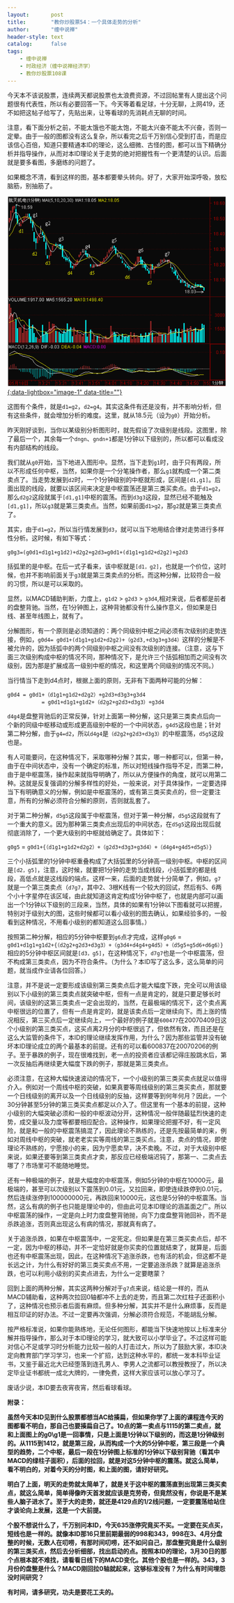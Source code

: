 ```yaml
---
layout:       post
title:        "教你炒股票54：一个具体走势的分析"
author:       "缠中说禅"
header-style: text
catalog:      false
tags:
    - 缠中说禅
    - 时政经济（缠中说禅经济学）
    - 教你炒股票108课
---
```


今天本不该说股票，连续两天都说股票也太浪费资源，不过回帖里有人提出这个问题很有代表性，所以有必要回答一下。今天等着看足球，十分无聊，上网419，还不如把这帖子给写了，先贴出来，让等看球的先消耗点无聊的时间。

注意，看下面分析之前，不能太饿也不能太饱，不能太兴奋不能太不兴奋，否则一定晕。由于一般的图都没有这么复杂，所以看完之后千万别信心受到打击，而是应该信心百倍，知道只要精通本ID的理论，这么细微、古怪的图，都可以当下精确分析并指导操作，从而对本ID理论关于走势的绝对把握性有一个更清楚的认识。后面就是要多看图，多磨练的问题了。

如果概念不清，看到这样的图，基本都要晕头转向。好了，大家开始深呼吸，放松脑筋，别抽筋了。

 

[![](/img/czsc/20070524-0535.gif){:data-lightbox="image-1" data-title=""}](/img/czsc/20070524-0535.gif)




这图有个条件，就是`d1=g2`，`d2=g4`。其实这条件有还是没有，并不影响分析，但有这些条件，就会增加分析的难度。这里，就从18.5元（设为`g0`）开始分析。

昨天刚好谈到，当你以某级别分析图形时，就先假设了次级别是线段。这图里，除了最后一个，其余每一个`dngn`、`gndn+1`都是1分钟以下级别的，所以都可以看成没有内部结构的线段。

我们就从`g0`开始，当下地进入图形中。显然，当下走到`g1`时，由于只有两段，所以不形成任何中枢，当然，如果你是一个分笔操作者，那么`g1`就构成一个第二类卖点了。当走势发展到`d2`时，一个1分钟级别的中枢就形成，区间是`[d1,g1]`。后面出现的线段，就要以该区间来决定是中枢震荡还是第三类买卖点。由于`d1=g2`，那么`d2g2`这段就属于`[d1,g1]`中枢的震荡。而到`d3g3`这段，显然已经不能触及`[d1,g1]`，所以`g3`就是第三类卖点。当然，如果前面`d1>g2`，那`g2`就是第三类卖点了。

其实，由于`d1=g2`，所以当行情发展到`d3`，就可以当下地用结合律对走势进行多样性分析。这时候，有如下等式：

 `g0g3=(g0d1+d1g1+g1d2)+d2g2+g2d3=g0d1+(d1g1+g1d2+d2g2)+g2d3`

括弧里的是中枢。在后一式子看来，该中枢就是`[d1，g2]`，也就是一个价位，这时候，也并不影响前面关于`g3`就是第三类卖点的分析。而这种分解，比较符合一般的习惯，所以是可以采取的。

显然，以MACD辅助判断，力度上，`g1d2` > `g2d3` > `g3d4`,相对来说，后者都是前者的盘整背驰。当然，在1分钟图上，这种背驰都没有什么操作意义，但如果是日线、甚至年线图上，就有了。

分解图形，有一个原则是必须知道的：两个同级别中枢之间必须有次级别的走势连接，例如，`g0d4= g0d1+(d1g1+g1d2+d2g2)+（g2d3,+d3g3+g3d4）`这样的分解是不被允许的，因为括弧中的两个同级别中枢之间没有次级别的连接。（注意，这与下面三次级别构成中枢的情况不同，那种情况下，是允许三个括弧相加而之间没有次级别，因为那是扩展成高一级别中枢的情况，和这里两个同级别的情况不同。）

当行情当下走到d4点时，根据上面的原则，无非有下面两种可能的分解：

```
g0d4 = g0d1+（d1g1+g1d2+d2g2）+g2d3+d3g3+g3d4
           = g0d1+d1g1+g1d2+（d2g2+g2d3+d3g3）+g3d4
```

`d4g4`是盘整背驰后的正常反弹，针对上面第一种分解，这只是第三类卖点后向一个新的同级中枢移动或形成更高级别中枢的一个中间状态，`g4d5`这段也是；针对第二种分解，由于`g4=d2`，所以`d4g4`是`（d2g2+g2d3+d3g3）`的中枢震荡，`d5g5`这段也是。

有人可能要问，在这种情况下，采取哪种分解？其实，哪一种都可以，但第一种，由于在中间状态中，没有一个确定的标准，所以对短线操作指导不足，而第二种，由于是中枢震荡，操作起来就指导明确了，所以从方便操作的角度，就可以用第二种。这就是反复强调的分解多样性的好处，一般来说，对于具体操作，一定要选择当下有明确意义的分解，例如是中枢震荡的，或有第三类买卖点的，但一定要注意，所有的分解必须符合分解的原则，否则就乱套了。

对于第二种分解，`d5g5`这段属于中枢震荡，但对于第一种分解，`d5g5`这段就有了一个重大的意义。因为那种第三类卖点出现后的中间状态，在`d5g5`这段出现后就彻底消除了，一个更大级别的中枢就给确定了。具体如下：

`g0g5` = `g0d1+{（d1g1+g1d2+d2g2）+（g2d3+d3g3+g3d4）+（d4g4+g4d5+d5g5）}`

三个小括弧里的1分钟中枢重叠构成了大括弧里的5分钟高一级别中枢。中枢的区间是`[d2，g5]`，注意，这时候，就要把1分钟的走势当成线段，小括弧里的都是线段，高低点就是这线段的端点。这样一来，后面的走势就十分简单了，例如，`g7`就是一个第三类卖点（`d7g7`，其中2、3根K线有一个较大的回试，然后有5、6两个小十字星停在该区域，由此就知道这肯定构成1分钟中枢了，也就是内部可以画出一个1分钟以下级别的三段来，当然，具体的如果有1分钟以下图看就可以把握，特别对于级别大的图，这些时候都可以看小级别的图去确认，如果经验多的，一般看到这种情况，不用看小级别的都知道这么回事情。）

按照第二种分解，相应的5分钟中枢要到`g6`点才完成，这样`g0g6` = `g0d1+d1g1+g1d2+{（d2g2+g2d3+d3g3）+（g3d4+d4g4+g4d5）+（d5g5+g5d6+d6g6）}`
相应的5分钟中枢区间就是`[d3，g5]`，在这种情况下，`d7g7`也是一个中枢震荡，但不构成第三类卖点，因为不符合条件。（为什么？本ID写了这么多，这么简单的问题，就当成作业请各位回答。）

注意，并不是说一定要形成该级别第三类卖点后才能大幅度下跌，完全可以用该级别以下小级别的第三类卖点就突破中枢，但有一点是肯定的，就是只要足够长时间，该级别的这第三类卖点一定会出现的，当然，在最极端的情况下，这个卖点离中枢很远的位置了，但有一点是肯定的，就是该卖点后一定继续向下。而上涨的情况相反，第三买点后一定继续向上，一个最好的例子就是`600477`在20070409日这个小级别的第三类买点，这买点离2月分的中枢很远了，但依然有效，而且还是在这么大监管的条件下，本ID的理论继续发挥作用，为什么？因为那些监管并没有破坏本ID理论成立的两个最基本的前提。还有的可以看600837在20070206的例子。至于暴跌的例子，现在很难找到，老一点的投资者应该都记得庄股跳水后，第一次反抽后再继续更大幅度下跌的例子，那就是第三类卖点。

必须注意，在这种大幅快速波动的情况下，一个小级别的第三类买卖点就足以值得介入。例如对一个周线中枢的突破，如果真要等周线级别的第三类买卖点，那就要一个日线级别的离开以及一个日线级别的反抽，这样要等到何年何月？因此，一个30分钟甚至5分钟的第三类买卖点都足以介入了。但这里有一个基本的前提，这种小级别的大幅突破必须和一般的中枢波动分开，这种情况一般伴随最猛烈快速的走势，成交量以及力度等都要相应配合。这种操作，如果理论把握不好，有一定风险，就是和一般的中枢震荡搞混了，因此理论不熟练的，还是先按最简单的来，例如对周线中枢的突破，就老老实实等周线的第三类买点。注意，卖点的情况，即使理论不熟练的，宁愿按小的来，因为宁愿卖早，决不卖晚。不过，对于大级别中枢来说，如果还要等到第三类卖点才卖，那反应已经极端迟钝了，那第一、二卖点去哪了？市场里可不能随地睡觉。

还有一种极端的例子，就是大幅度的中枢震荡，例如5分钟的中枢在10000元，最极端的，甚至可以次级别以下震荡到0.01元，又拉回来，即使连续跌停到0.01元，然后连续涨停到100000000元，再跌回来10000元，这也是5分钟的中枢震荡。当然，这么有病的例子也只能是理论中的，但由此可见本ID理论的涵盖面之广。所以中枢震荡的操作，一定是向上时力度盘整背驰抛，向下力度盘整背驰回补，而不是杀跌追涨，否则真出现这么有病的情况，那就真有病了。

关于追涨杀跌，如果在中枢震荡中，一定死定。但如果是在第三类买卖点后，却不一定，因为中枢的移动，并不一定恰好就是你买卖的位置就结束了，就算是，后面也还有中枢震荡出现，因此，在这种情况下追涨杀跌，也有活的机会，但这都不是长远之计，为什么有好好的第三类买卖点不用，一定要追涨杀跌？就算是追涨杀跌，也可以利用小级别的买卖点进去，为什么一定要瞎蒙？

回到上面的两种分解，其实这两种分解对于`g7`点来说，结论是一样的，而从MACD辅助看，这种两次拉回0轴都冲不上去的走势，而且第二次红柱子还面积小了，这种情况也预示者后面有麻烦。但多种分解，其实并不是什么麻烦事，反而是相互印证的好办法。不过一定要再次强调，分解必须符合规范，不能胡乱分解。

按严格标准说，如果你能熟练地，无论任何图形，都能当下快速地按以上标准来分解并指导操作，那么对于本ID理论的学习，就大致可以小学毕业了。不过这样可能对信心不足或学习时分析能力比较一般的人打击过大，所以为了鼓励大家，本ID决定向教育部门学习学习，也来一个扩招，达到这种水平的，都统一发本科毕业证书，又鉴于最近北大已经堕落到连孔男人、李男人之流都可以教授教授了，所以决定毕业证书都统一成北大牌的，一律免费，这样大家应该可以放心学习了。

废话少说，本ID要去夜宵夜宵，然后看球看球。



**附录：**

**虽然今天本ID见到什么股票都想当AC给揍扁，但如果你学了上面的课程连今天的图都看不明白，那自己也要揍扁自己了。10点的第一卖点与1115的第二卖点，就和上面图上的g0\g1是一回事情，只是上面是1分钟以下级别的，而这是1分钟级别的。从1115到1412，就是第三段，从而构成一个大的5分钟中枢，第三段是一个典型的趋势，二个中枢，最后一段在1分钟图上标准的1分钟以下级别背驰（看其中MACD的绿柱子面积），后面的拉回，就是对这5分钟中枢的震荡。就这么简单，看不明白的，对着今天的分时图，和上面的图，请好好研究。**

**明白了上面，明天的走势就太简单了，就是关于这中枢的震荡直到出现第三类买卖点，就这么简单，简单得像昨天首发就应该是克劳奇，但竟然没有，你说是不是某些人脑子进水了。至于大的走势，就还是4129点的1/2线问题，一定要震荡给站住才谈论向上发展，这是一个大前提。**

**个股不想说什么了，千万别问本ID，今天635涨停究竟买不买。一定要在买点买，短线也是一样的。就像本ID那16只里前期最弱的998和343，998在3、4月分盘整的时候，无数人在叨唠，有那时间叨唠，还不如问自己，那盘整究竟是什么级别的第三类买点，然后去分析细部，找出启动的点。按照本ID的理论，3月30日的那个点根本就不难找，请看看日线下的MACD变化。其他个股也是一样的。343，3月份的盘整是什么？MACD刚回拉0轴就起来，这够标准没有？为什么有时间埋怨没时间研究？**

**有时间，请多研究，功夫是要花工夫的。**
